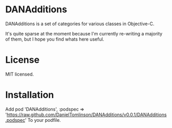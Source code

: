 DANAdditions
============

DANAdditions is a set of categories for various classes in Objective-C.

It's quite sparse at the moment because I'm currently re-writing a majority of them, but I hope you find whats here useful.

# License
MIT licensed.

# Installation
Add
    pod 'DANAdditions', :podspec => 'https://raw.github.com/DanielTomlinson/DANAdditions/v0.0.1/DANAdditions.podspec'
To your podfile.

